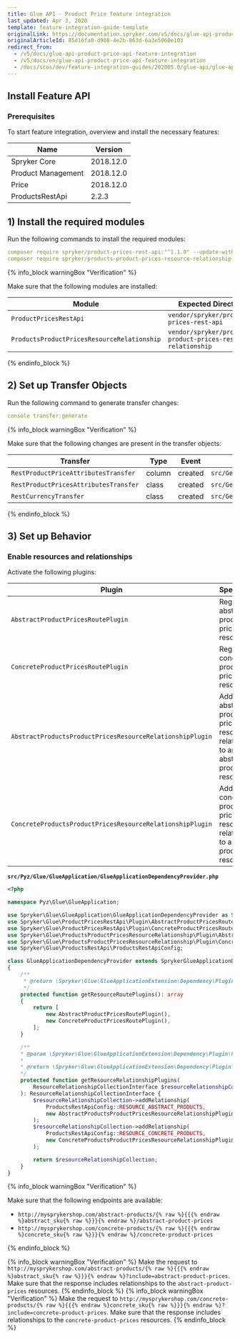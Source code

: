 ```yaml
---
title: Glue API - Product Price feature integration
last_updated: Apr 3, 2020
template: feature-integration-guide-template
originalLink: https://documentation.spryker.com/v5/docs/glue-api-product-price-api-feature-integration
originalArticleId: 85d16fa0-d908-4e2b-863d-6a3e5060e103
redirect_from:
  - /v5/docs/glue-api-product-price-api-feature-integration
  - /v5/docs/en/glue-api-product-price-api-feature-integration
  - /docs/scos/dev/feature-integration-guides/202005.0/glue-api/glue-api-product-price-api-feature-integration.html
---
```


## Install Feature API
### Prerequisites
To start feature integration, overview and install the necessary features:

| Name | Version |
| --- | --- |
| Spryker Core | 2018.12.0 |
| Product Management | 2018.12.0 |
| Price | 2018.12.0 |
| ProductsRestApi | 2.2.3 |

## 1) Install the required modules

Run the following commands to install the required modules:

```yaml
composer require spryker/product-prices-rest-api:"^1.1.0" --update-with-dependencies
composer require spryker/products-product-prices-resource-relationship:"^1.0.0" --update-with-dependencies
```

{% info_block warningBox "Verification" %}


Make sure that the following modules are installed:

| Module | Expected Directory |
| --- | --- |
| `ProductPricesRestApi` | `vendor/spryker/product-prices-rest-api` |
|`ProductsProductPricesResourceRelationship`|`vendor/spryker/products-product-prices-resource-relationship`|

{% endinfo_block %}

## 2) Set up Transfer Objects

Run the following command to generate transfer changes:

```yaml
console transfer:generate
```

{% info_block warningBox "Verification" %}

Make sure that the following changes are present in the transfer objects:

| Transfer |Type  | Event | Path |
| --- | --- | --- | --- |
| `RestProductPriceAttributesTransfer` | column | created | `src/Generated/Shared/Transfer/RestProductPriceAttributesTransfer` |
| `RestProductPricesAttributesTransfer` | class | created | `src/Generated/Shared/Transfer/RestProductPricesAttributesTransfer` |
| `RestCurrencyTransfer` | class | created | `src/Generated/Shared/Transfer/RestCurrencyTransfer` |

{% endinfo_block %}

## 3) Set up Behavior
### Enable resources and relationships
Activate the following plugins:

| Plugin | Specification | Prerequisites | Namespace |
| --- | --- | --- | --- |
| `AbstractProductPricesRoutePlugin` | Registers an abstract product prices resource. | None | `Spryker\Glue\ProductPricesRestApi\Plugin` |
| `ConcreteProductPricesRoutePlugin` | Registers a concrete product prices resource. | None | `Spryker\Glue\ProductPricesRestApi\Plugin` |
| `AbstractProductsProductPricesResourceRelationshipPlugin` | Adds an abstract product prices resource as a relationship to an abstract product resource. | None | `Spryker\Glue\ProductsProductPricesResourceRelationship\Plugin` |
| `ConcreteProductsProductPricesResourceRelationshipPlugin` | Adds a concrete product prices resource as a relationship to a concrete product resource. | None | `Spryker\Glue\ProductsProductPricesResourceRelationship\Plugin` |

**`src/Pyz/Glue/GlueApplication/GlueApplicationDependencyProvider.php`**
```php
<?php

namespace Pyz\Glue\GlueApplication;

use Spryker\Glue\GlueApplication\GlueApplicationDependencyProvider as SprykerGlueApplicationDependencyProvider;
use Spryker\Glue\ProductPricesRestApi\Plugin\AbstractProductPricesRoutePlugin;
use Spryker\Glue\ProductPricesRestApi\Plugin\ConcreteProductPricesRoutePlugin;
use Spryker\Glue\ProductsProductPricesResourceRelationship\Plugin\AbstractProductsProductPricesResourceRelationshipPlugin;
use Spryker\Glue\ProductsProductPricesResourceRelationship\Plugin\ConcreteProductsProductPricesResourceRelationshipPlugin;
use Spryker\Glue\ProductsRestApi\ProductsRestApiConfig;

class GlueApplicationDependencyProvider extends SprykerGlueApplicationDependencyProvider
{
    /**
     * @return \Spryker\Glue\GlueApplicationExtension\Dependency\Plugin\ResourceRoutePluginInterface[]
     */
    protected function getResourceRoutePlugins(): array
    {
        return [
            new AbstractProductPricesRoutePlugin(),
            new ConcreteProductPricesRoutePlugin(),
        ];
    }

    /**
    * @param \Spryker\Glue\GlueApplicationExtension\Dependency\Plugin\ResourceRelationshipCollectionInterface $resourceRelationshipCollection
    *
    * @return \Spryker\Glue\GlueApplicationExtension\Dependency\Plugin\ResourceRelationshipCollectionInterface
    */
    protected function getResourceRelationshipPlugins(
        ResourceRelationshipCollectionInterface $resourceRelationshipCollection
    ): ResourceRelationshipCollectionInterface {
        $resourceRelationshipCollection->addRelationship(
            ProductsRestApiConfig::RESOURCE_ABSTRACT_PRODUCTS,
            new AbstractProductsProductPricesResourceRelationshipPlugin()
        );
        $resourceRelationshipCollection->addRelationship(
            ProductsRestApiConfig::RESOURCE_CONCRETE_PRODUCTS,
            new ConcreteProductsProductPricesResourceRelationshipPlugin()
        );

        return $resourceRelationshipCollection;
    }
}
```

{% info_block warningBox "Verification" %}

Make sure that the following endpoints are available:

* `http://mysprykershop.com/abstract-products/{% raw %}{{{% endraw %}abstract_sku{% raw %}}}{% endraw %}/abstract-product-prices`
* `http://mysprykershop.com/concrete-products/{% raw %}{{{% endraw %}concrete_sku{% raw %}}}{% endraw %}/concrete-product-prices`

{% endinfo_block %}

{% info_block warningBox "Verification" %}
Make the request to `http://mysprykershop.com/abstract-products/{% raw %}{{{% endraw %}abstract_sku{% raw %}}}{% endraw %}?include=abstract-product-prices`. Make sure that the response includes relationships to the `abstract-product-prices` resources.
{% endinfo_block %}
{% info_block warningBox "Verification" %}
Make the request to `http://mysprykershop.com/concrete-products/{% raw %}{{{% endraw %}concrete_sku{% raw %}}}{% endraw %}?include=concrete-product-prices`. Make sure that the response includes relationships to the `concrete-product-prices` resources.
{% endinfo_block %}
